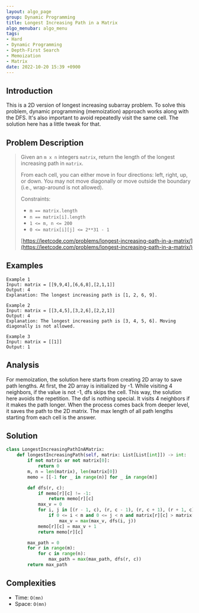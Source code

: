 ```yaml
---
layout: algo_page
group: Dynamic Programming
title: Longest Increasing Path in a Matrix
algo_menubar: algo_menu
tags:
- Hard
- Dynamic Programming
- Depth-First Search
- Memoization
- Matrix
date: 2022-10-20 15:39 +0900
---
```

## Introduction
This is a 2D version of longest increasing subarray problem.
To solve this problem, dynamic programming (memoization) approach works along with the DFS.
It's also important to avoid repeatedly visit the same cell.
The solution here has a little tweak for that.

## Problem Description
> Given an `m x n` integers `matrix`, return the length of the longest increasing path in `matrix`.
>
> From each cell, you can either move in four directions: left, right, up, or down. You may not move diagonally or
> move outside the boundary (i.e., wrap-around is not allowed).
>
> Constraints:
> - `m == matrix.length`
> - `n == matrix[i].length`
> - `1 <= m, n <= 200`
> - `0 <= matrix[i][j] <= 2**31 - 1`
>
> [https://leetcode.com/problems/longest-increasing-path-in-a-matrix/](https://leetcode.com/problems/longest-increasing-path-in-a-matrix/)

## Examples
```
Example 1
Input: matrix = [[9,9,4],[6,6,8],[2,1,1]]
Output: 4
Explanation: The longest increasing path is [1, 2, 6, 9].
```

```
Example 2
Input: matrix = [[3,4,5],[3,2,6],[2,2,1]]
Output: 4
Explanation: The longest increasing path is [3, 4, 5, 6]. Moving diagonally is not allowed.
```

```
Example 3
Input: matrix = [[1]]
Output: 1
```

## Analysis
For memoization, the solution here starts from creating 2D array to save path lengths.
At first, the 2D array is initialized by -1.
While visiting 4 neighbors, if the value is not -1, dfs skips the cell.
This way, the solution here avoids the repetition.
The dsf is nothing special. It visits 4 neighbors if it makes the path longer.
When the process comes back from deeper level, it saves the path to the 2D matrix.
The max length of all path lengths starting from each cell is the answer.

## Solution
```python
class LongestIncreasingPathInAMatrix:
    def longestIncreasingPath(self, matrix: List[List[int]]) -> int:
        if not matrix or not matrix[0]:
            return 0
        m, n = len(matrix), len(matrix[0])
        memo = [[-1 for _ in range(n)] for _ in range(m)]

        def dfs(r, c):
            if memo[r][c] != -1:
                return memo[r][c]
            max_v = 0
            for i, j in [(r - 1, c), (r, c - 1), (r, c + 1), (r + 1, c)]:
                if 0 <= i < m and 0 <= j < n and matrix[r][c] > matrix[i][j]:
                    max_v = max(max_v, dfs(i, j))
            memo[r][c] = max_v + 1
            return memo[r][c]

        max_path = 0
        for r in range(m):
            for c in range(n):
                max_path = max(max_path, dfs(r, c))
        return max_path
```

## Complexities
- Time: `O(mn)`
- Space: `O(mn)`
